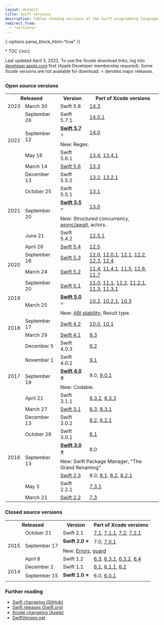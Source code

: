 ```yaml
---
layout: default
title: Swift versions
description: Tables showing versions of the Swift programming language, and their corresponding Xcode releases.
redirect_from:
  - /versions/
---
```

{::options parse_block_html="true" /}

<div id="compact-toc">
* TOC
{:toc}
</div>

Last updated April 5, 2022. To use the Xcode download links, log into [developer.apple.com](https://developer.apple.com/) first (Apple Developer membership required). Some Xcode versions are not available for download. ⭐ denotes major releases.

### Open source versions

<table>
  <tr>
    <th colspan="2">Released</th>
    <th>Version</th>
    <th>Part of Xcode versions</th>
  </tr>
  <tr>
    <td>2023</td>
    <td>March 30</td>
    <td class="nowrap">Swift 5.8</td>
    <td>
      <a href="https://developer.apple.com/services-account/download?path=/Developer_Tools/Xcode_14.3/Xcode_14.3.xip">14.3</a>
    </td>
  </tr>
  <tr>
    <td rowspan="5">2022</td>
    <td>September 26</td>
    <td class="nowrap">Swift 5.7.1</td>
    <td>
      <a href="https://developer.apple.com/services-account/download?path=/Developer_Tools/Xcode_14.0.1/Xcode_14.0.1.xip">14.0.1</a>
    </td>
  </tr>
  <tr>
    <td rowspan="2">September 12</td>
    <td class="nowrap">
      <a href="https://www.swift.org/blog/swift-5.7-released/"><strong>Swift 5.7</strong></a> ⭐
    </td>
    <td>
      <a href="https://developer.apple.com/services-account/download?path=/Developer_Tools/Xcode_14/Xcode_14.xip">14.0</a>
    </td>
  </tr>
  <tr>
    <td colspan="2" class="table-notes">
      New: Regex.
    </td>
  </tr>
  <tr>
    <td>May 16</td>
    <td class="nowrap">Swift 5.6.1</td>
    <td>
      <a href="https://developer.apple.com/services-account/download?path=/Developer_Tools/Xcode_13.4/Xcode_13.4.xip">13.4</a>,
      <a href="https://developer.apple.com/services-account/download?path=/Developer_Tools/Xcode_13.4.1/Xcode_13.4.1.xip">13.4.1</a>
    </td>
  </tr>
  <tr>
    <td>March 14</td>
    <td class="nowrap">
      <a href="https://www.swift.org/blog/swift-5.6-released/">Swift 5.6</a>
    </td>
    <td>
      <a href="https://developer.apple.com/services-account/download?path=/Developer_Tools/Xcode_13.3/Xcode_13.3.xip">13.3</a>
    </td>
  </tr>
  <tr>
    <td rowspan="6">2021</td>
    <td>December 13</td>
    <td>Swift 5.5.2</td>
    <td>
      <a href="https://developer.apple.com/services-account/download?path=/Developer_Tools/Xcode_13.2/Xcode_13.2.xip">13.2</a>,
      <a href="https://developer.apple.com/services-account/download?path=/Developer_Tools/Xcode_13.2.1/Xcode_13.2.1.xip">13.2.1</a>
    </td>
  </tr>
  <tr>
    <td>October 25</td>
    <td>Swift 5.5.1</td>
    <td>
      <a href="https://developer.apple.com/services-account/download?path=/Developer_Tools/Xcode_13.1/Xcode_13.1.xip">13.1</a>
    </td>
  </tr>
  <tr>
    <td rowspan="2">September 20</td>
    <td class="nowrap">
      <a href="https://swift.org/blog/swift-5.5-released/"><strong>Swift 5.5</strong></a> ⭐
    </td>
    <td>
      <a href="https://developer.apple.com/services-account/download?path=/Developer_Tools/Xcode_13/Xcode_13.xip">13.0</a>
    </td>
  </tr>
  <tr>
    <td colspan="2" class="table-notes">
      New: Structured concurrency, <a href="/async-await">async/await</a>, actors.
    </td>
  </tr>
  <tr>
    <td>June 21</td>
    <td>Swift 5.4.2</td>
    <td>
      <a href="https://download.developer.apple.com/Developer_Tools/Xcode_12.5.1/Xcode_12.5.1.xip">12.5.1</a>
    </td>
  </tr>
  <tr>
    <td>April 26</td>
    <td>
      <a href="https://swift.org/blog/swift-5.4-released/">Swift 5.4</a>
    </td>
    <td>
      <a href="https://download.developer.apple.com/Developer_Tools/Xcode_12.5/Xcode_12.5.xip">12.5</a>
    </td>
  </tr>
  <tr>
    <td rowspan="2">2020</td>
    <td>September 16</td>
    <td>
      <a href="https://swift.org/blog/swift-5.3-released/">Swift 5.3</a>
    </td>
    <td>
      <a href="https://download.developer.apple.com/Developer_Tools/Xcode_12/Xcode_12.xip">12.0</a>,
      <a href="https://download.developer.apple.com/Developer_Tools/Xcode_12.0.1/Xcode_12.0.1.xip">12.0.1</a>,
      <a href="https://download.developer.apple.com/Developer_Tools/Xcode_12.1/Xcode_12.1.xip">12.1</a>,
      <a href="https://download.developer.apple.com/Developer_Tools/Xcode_12.2/Xcode_12.2.xip">12.2</a>,
      <a href="https://download.developer.apple.com/Developer_Tools/Xcode_12.3/Xcode_12.3.xip">12.3</a>,
      <a href="https://download.developer.apple.com/Developer_Tools/Xcode_12.4/Xcode_12.4.xip">12.4</a>
    </td>
  </tr>
  <tr>
    <td>March 24</td>
    <td>
      <a href="https://swift.org/blog/swift-5.2-released/">Swift 5.2</a>
    </td>
    <td>
      <a href="https://developer.apple.com/services-account/download?path=/Developer_Tools/Xcode_11.4/Xcode_11.4.xip">11.4</a>,
      <a href="https://developer.apple.com/services-account/download?path=/Developer_Tools/Xcode_11.4.1/Xcode_11.4.1.xip">11.4.1</a>,
      <a href="https://download.developer.apple.com/Developer_Tools/Xcode_11.5/Xcode_11.5.xip">11.5</a>,
      <a href="https://download.developer.apple.com/Developer_Tools/Xcode_11.6/Xcode_11.6.xip">11.6</a>,
      <a href="https://download.developer.apple.com/Developer_Tools/Xcode_11.7/Xcode_11.7.xip">11.7</a>
    </td>
  </tr>
  <tr>
    <td rowspan="3">2019</td>
    <td>September 20</td>
    <td>
      <a href="https://swift.org/blog/swift-5.1-released/">Swift 5.1</a>
    </td>
    <td>
      <a href="https://download.developer.apple.com/Developer_Tools/Xcode_11/Xcode_11.xip">11.0</a>,
      <a href="https://download.developer.apple.com/Developer_Tools/Xcode_11.1/Xcode_11.1.xip">11.1</a>,
      <a href="https://developer.apple.com/services-account/download?path=/Developer_Tools/Xcode_11.2/Xcode_11.2.xip">11.2</a>,
      <a href="https://developer.apple.com/services-account/download?path=/Developer_Tools/Xcode_11.2.1/Xcode_11.2.1.xip">11.2.1</a>,
      <a href="https://developer.apple.com/services-account/download?path=/Developer_Tools/Xcode_11.3/Xcode_11.3.xip">11.3</a>,
      <a href="https://developer.apple.com/services-account/download?path=/Developer_Tools/Xcode_11.3.1/Xcode_11.3.1.xip">11.3.1</a>
    </td>
  </tr>
  <tr>
    <td rowspan="2">March 25</td>
    <td>
      <a href="https://swift.org/blog/swift-5-released/"><strong>Swift 5.0</strong></a> ⭐
    </td>
    <td>
      <a href="https://download.developer.apple.com/Developer_Tools/Xcode_10.2/Xcode_10.2.xip">10.2</a>,
      <a href="https://download.developer.apple.com/Developer_Tools/Xcode_10.2.1/Xcode_10.2.1.xip">10.2.1</a>,
      <a href="https://download.developer.apple.com/Developer_Tools/Xcode_10.3/Xcode_10.3.xip">10.3</a>
    </td>
  </tr>
  <tr>
    <td colspan="2" class="table-notes">
      New: <a href="https://www.swift.org/blog/abi-stability-and-more/">ABI stability</a>, Result type.
    </td>
  </tr>
  <tr>
    <td rowspan="2">2018</td>
    <td>September 17</td>
    <td>
      <a href="https://swift.org/blog/swift-4.2-released/">Swift 4.2</a>
    </td>
    <td>
      <a href="https://download.developer.apple.com/Developer_Tools/Xcode_10/Xcode_10.xip">10.0</a>,
      <a href="https://download.developer.apple.com/Developer_Tools/Xcode_10.1/Xcode_10.1.xip">10.1</a>
    </td>
  </tr>
  <tr>
    <td>March 29</td>
    <td>
      <a href="https://swift.org/blog/swift-4.1-released/">Swift 4.1</a>
    </td>
    <td>
      <a href="https://download.developer.apple.com/Developer_Tools/Xcode_9.3/Xcode_9.3.xip">9.3</a>
    </td>
  </tr>
  <tr>
    <td rowspan="6">2017</td>
    <td>December 5</td>
    <td>Swift 4.0.3</td>
    <td>
      <a href="https://download.developer.apple.com/Developer_Tools/Xcode_9.2/Xcode_9.2.xip">9.2</a>
    </td>
  </tr>
  <tr>
    <td>November 1</td>
    <td>Swift 4.0.2</td>
    <td>
      <a href="https://download.developer.apple.com/Developer_Tools/Xcode_9.1/Xcode_9.1.xip">9.1</a>
    </td>
  </tr>
  <tr>
    <td rowspan="2">September 19</td>
    <td>
      <a href="https://swift.org/blog/swift-4.0-released/">
        <strong>Swift 4.0 ⭐</strong>
      </a>
    </td>
    <td>
      9.0,
      <a href="https://download.developer.apple.com/Developer_Tools/Xcode_9.0.1/Xcode_9.0.1.xip">9.0.1</a>
    </td>
  </tr>
  <tr>
    <td colspan="2" class="table-notes">
      New: Codable.
    </td>
  </tr>
  <tr>
    <td>April 21</td>
    <td>Swift 3.1.1</td>
    <td>
      <a href="https://download.developer.apple.com/Developer_Tools/Xcode_8.3.2/Xcode8.3.2.xip">8.3.2</a>,
      <a href="https://download.developer.apple.com/Developer_Tools/Xcode_8.3.3/Xcode8.3.3.xip">8.3.3</a>
    </td>
  </tr>
  <tr>
    <td>March 27</td>
    <td>
      <a href="https://swift.org/blog/swift-3.1-released/">Swift 3.1</a>
    </td>
    <td>
      <a href="https://download.developer.apple.com/Developer_Tools/Xcode_8.3/Xcode_8.3.xip">8.3,</a>
      <a href="https://download.developer.apple.com/Developer_Tools/Xcode_8.3.1/Xcode_8.3.1.xip">8.3.1</a>
    </td>
  </tr>
  <tr>
    <td rowspan="7">2016</td>
    <td>December 13</td>
    <td>Swift 3.0.2</td>
    <td>
      <a href="https://download.developer.apple.com/Developer_Tools/Xcode_8.2/Xcode_8.2.xip">8.2,</a>
      <a href="https://download.developer.apple.com/Developer_Tools/Xcode_8.2.1/Xcode_8.2.1.xip">8.2.1</a>
    </td>
  </tr>
  <tr>
    <td>October 28</td>
    <td>Swift 3.0.1</td>
    <td>
      <a href="https://download.developer.apple.com/Developer_Tools/Xcode_8.1/Xcode_8.1.xip">8.1</a>
    </td>
  </tr>
  <tr>
    <td rowspan="3">September 13</td>
    <td>
      <a href="https://swift.org/blog/swift-3.0-released/">
        <strong>Swift 3.0 ⭐</strong>
      </a>
    </td>
    <td>8.0</td>
  </tr>
  <tr>
    <td colspan="2" class="table-notes">
      New: Swift Package Manager, "The Grand Renaming"
    </td>
  </tr>
  <tr>
    <td>
      <a href="https://swift.org/blog/swift-2.3/">Swift 2.3</a>
    </td>
    <td>
      8.0,
      <a href="https://download.developer.apple.com/Developer_Tools/Xcode_8.1/Xcode_8.1.xip">8.1,</a>
      <a href="https://download.developer.apple.com/Developer_Tools/Xcode_8.2/Xcode_8.2.xip">8.2,</a>
      <a href="https://download.developer.apple.com/Developer_Tools/Xcode_8.2.1/Xcode_8.2.1.xip">8.2.1</a>
    </td>
  </tr>
  <tr>
    <td>May 3</td>
    <td>Swift 2.2.1</td>
    <td>
      <a href="https://download.developer.apple.com/Developer_Tools/Xcode_7.3.1/Xcode_7.3.1.dmg">7.3.1</a>
    </td>
  </tr>
  <tr>
    <td>March 21</td>
    <td>
      <a href="https://swift.org/blog/swift-2.2-released/">Swift 2.2</a>
    </td>
    <td>
      <a href="https://download.developer.apple.com/Developer_Tools/Xcode_7.3/Xcode_7.3.dmg">7.3</a>
    </td>
  </tr>
</table>

### Closed source versions

<table>
  <tr>
    <th colspan="2">Released</th>
    <th>Version</th>
    <th>Part of Xcode versions</th>
  </tr>
  <tr>
    <td rowspan="4">2015</td>
    <td>October 21</td>
    <td>Swift 2.1</td>
    <td>
      <a href="https://download.developer.apple.com/Developer_Tools/Xcode_7.1/Xcode_7.1.dmg">7.1</a>,
      <a href="https://download.developer.apple.com/Developer_Tools/Xcode_7.1.1/Xcode_7.1.1.dmg">7.1.1</a>,
      <a href="https://download.developer.apple.com/Developer_Tools/Xcode_7.2/Xcode_7.2.dmg">7.2</a>,
      <a href="https://download.developer.apple.com/Developer_Tools/Xcode_7.2.1/Xcode_7.2.1.dmg">7.2.1</a>
    </td>
  </tr>
  <tr>
    <td rowspan="2">September 17</td>
    <td><strong>Swift 2.0 ⭐</strong></td>
    <td>
      7.0,
      <a href="https://download.developer.apple.com/Developer_Tools/Xcode_7.0.1/Xcode_7.0.1.dmg">7.0.1</a>
    </td>
  </tr>
  <tr>
    <td colspan="2" class="table-notes">
      New: <a href="/errors">Errors</a>, <a href="/guard">guard</a>
    </td>
  </tr>
  <tr>
    <td>April 8</td>
    <td>Swift 1.2</td>
    <td>
      <a href="https://download.developer.apple.com/Developer_Tools/Xcode_6.3/Xcode_6.3.dmg">6.3</a>,
      <a href="https://download.developer.apple.com/Developer_Tools/Xcode_6.3.1/Xcode_6.3.1.dmg">6.3.1</a>,
      <a href="https://download.developer.apple.com/Developer_Tools/Xcode_6.3.2/Xcode_6.3.2.dmg">6.3.2</a>,
      <a href="https://download.developer.apple.com/Developer_Tools/Xcode_6.4/Xcode_6.4.dmg">6.4</a>
    </td>
  </tr>
  <tr>
    <td rowspan="2">2014</td>
    <td>December 2</td>
    <td>Swift 1.1</td>
    <td>
      <a href="https://download.developer.apple.com/Developer_Tools/xcode_6.1/56841_xcode_6.1.dmg">6.1</a>,
      <a href="https://download.developer.apple.com/Developer_Tools/xcode_6.1.1/xcode_6.1.1.dmg">6.1.1</a>,
      <a href="https://download.developer.apple.com/Developer_Tools/Xcode_6.2/Xcode_6.2.dmg">6.2</a>
    </td>
  </tr>
  <tr>
    <td>September 15</td>
    <td><strong>Swift 1.0 ⭐</strong></td>
    <td>
      6.0,
      <a href="https://download.developer.apple.com/Developer_Tools/xcode_6.0.1/xcode_6.0.1.dmg">6.0.1</a>
    </td>
  </tr>
</table>

### Further reading

* [Swift changelog (GitHub)](https://github.com/apple/swift/blob/master/CHANGELOG.md)
* [Swift releases (Swift.org)](https://swift.org/download/#releases)
* [Xcode changelog (Apple)](https://developer.apple.com/library/content/releasenotes/DeveloperTools/RN-Xcode/Chapters/Introduction.html)
* [SwiftVersion.net](https://swiftversion.net/)
